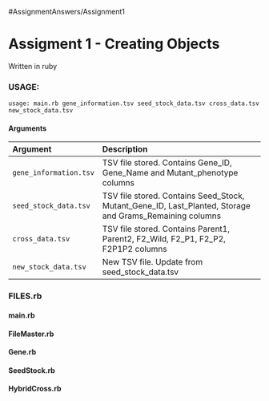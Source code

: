 #AssignmentAnswers/Assignment1

# Assigment 1 - Creating Objects

Written in ruby

### USAGE:

`usage: main.rb gene_information.tsv seed_stock_data.tsv cross_data.tsv new_stock_data.tsv`

#### Arguments

| **Argument**                           | **Description**                                                                                                 |                                                   
|:----------------------------------------|:----------------------------------------------------------------------------------------------------------------|
|`gene_information.tsv`                                |  TSV file stored. Contains Gene_ID, Gene_Name and Mutant_phenotype columns                                            |                  
|`seed_stock_data.tsv`                                  | TSV file stored. Contains Seed_Stock, Mutant_Gene_ID, Last_Planted, Storage and Grams_Remaining columns                   |
|`cross_data.tsv`                                |  TSV file stored. Contains Parent1, Parent2, F2_Wild, F2_P1, F2_P2, F2P1P2 columns                                            |                  
|`new_stock_data.tsv`                                  | New TSV file. Update from seed_stock_data.tsv                    |                                                               


### FILES.rb

#### main.rb

#### FileMaster.rb

#### Gene.rb

#### SeedStock.rb

#### HybridCross.rb